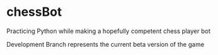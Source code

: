 # chessBot
Practicing Python while making a hopefully competent chess player bot
 
 Development Branch represents the current beta version of the game
